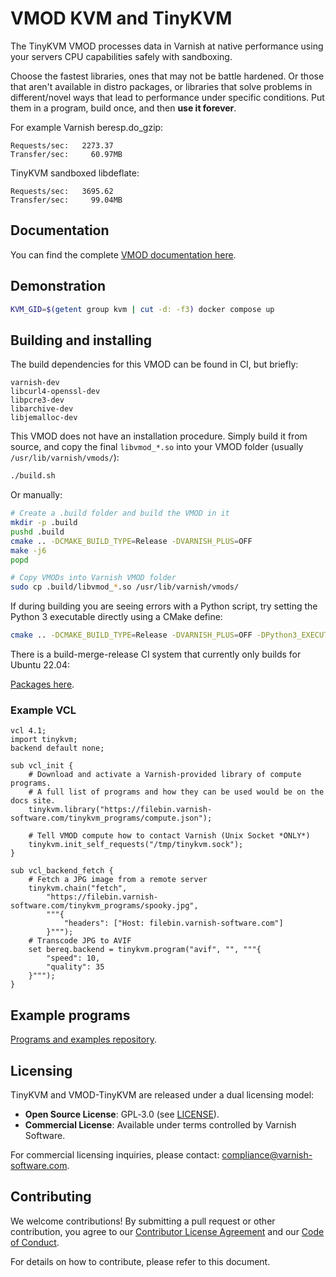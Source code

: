 # VMOD KVM and TinyKVM

The TinyKVM VMOD processes data in Varnish at native performance using your servers CPU capabilities safely with sandboxing.

Choose the fastest libraries, ones that may not be battle hardened. Or those that aren't available in distro packages, or libraries that solve problems in different/novel ways that lead to performance under specific conditions. Put them in a program, build once, and then __use it forever__.

For example Varnish beresp.do_gzip:
```
Requests/sec:   2273.37
Transfer/sec:     60.97MB
```
TinyKVM sandboxed libdeflate:
```
Requests/sec:   3695.62
Transfer/sec:     99.04MB
```

## Documentation

You can find the complete [VMOD documentation here](docs/README.md).

## Demonstration

```sh
KVM_GID=$(getent group kvm | cut -d: -f3) docker compose up
```

## Building and installing

The build dependencies for this VMOD can be found in CI, but briefly:
```
varnish-dev
libcurl4-openssl-dev
libpcre3-dev
libarchive-dev
libjemalloc-dev
```

This VMOD does not have an installation procedure. Simply build it from source, and copy the final `libvmod_*.so` into your VMOD folder (usually `/usr/lib/varnish/vmods/`):
```sh
./build.sh
```
Or manually:
```sh
# Create a .build folder and build the VMOD in it
mkdir -p .build
pushd .build
cmake .. -DCMAKE_BUILD_TYPE=Release -DVARNISH_PLUS=OFF
make -j6
popd

# Copy VMODs into Varnish VMOD folder
sudo cp .build/libvmod_*.so /usr/lib/varnish/vmods/
```

If during building you are seeing errors with a Python script, try setting the Python 3 executable directly using a CMake define:
```sh
cmake .. -DCMAKE_BUILD_TYPE=Release -DVARNISH_PLUS=OFF -DPython3_EXECUTABLE=$(which python3)
```

There is a build-merge-release CI system that currently only builds for Ubuntu 22.04:

[Packages here](https://github.com/varnish/libvmod-tinykvm/releases/download/v0.1/artifacts.zip).

### Example VCL

```vcl
vcl 4.1;
import tinykvm;
backend default none;

sub vcl_init {
	# Download and activate a Varnish-provided library of compute programs.
	# A full list of programs and how they can be used would be on the docs site.
	tinykvm.library("https://filebin.varnish-software.com/tinykvm_programs/compute.json");

	# Tell VMOD compute how to contact Varnish (Unix Socket *ONLY*)
	tinykvm.init_self_requests("/tmp/tinykvm.sock");
}

sub vcl_backend_fetch {
	# Fetch a JPG image from a remote server
	tinykvm.chain("fetch",
		"https://filebin.varnish-software.com/tinykvm_programs/spooky.jpg",
		"""{
			"headers": ["Host: filebin.varnish-software.com"]
		}""");
	# Transcode JPG to AVIF
	set bereq.backend = tinykvm.program("avif", "", """{
		"speed": 10,
		"quality": 35
	}""");
}
```

## Example programs

[Programs and examples repository](https://github.com/varnish/tinykvm_examples).

## Licensing

TinyKVM and VMOD-TinyKVM are released under a dual licensing model:

- **Open Source License**: GPL‑3.0 (see [LICENSE](LICENSE)).
- **Commercial License**: Available under terms controlled by Varnish Software.

For commercial licensing inquiries, please contact:
compliance@varnish-software.com.

## Contributing

We welcome contributions! By submitting a pull request or other contribution,
you agree to our [Contributor License Agreement](CONTRIBUTOR_LICENSE_AGREEMENT.md)
and our [Code of Conduct](CODE_OF_CONDUCT.md).

For details on how to contribute, please refer to this document.

